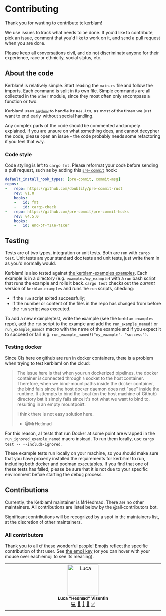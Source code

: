 # Contributing

Thank you for wanting to contribute to kerblam!

We use issues to track what needs to be done.
If you'd like to contribute, pick an issue, comment that you'd like to work
on it, and send a pull request when you are done.

Please keep all conversations civil, and do not discriminate anyone for their
experience, race or ethnicity, social status, etc.

## About the code
Kerblam! is relatively simple. Start reading the `main.rs` file and follow
the imports.
Each command is split in its own file.
Simple commands are all collected in the `other` module, since they most often
only encompass a function or two.

Kerblam! uses [`anyhow`](https://crates.io/crates/anyhow) to handle its `Result`s,
as most of the times we just want to end early, without special handling.

Any complex parts of the code should be commented and propely explained.
If you are unsure on what something does, and cannot decypher the code, please
open an issue - the code probably needs some refactoring if you feel that way.

### Code style
Code styling is left to `cargo fmt`. Please reformat your code before sending a
pull request, such as by adding this [`pre-commit`](https://pre-commit.com) hook:
```yaml
default_install_hook_types: [pre-commit, commit-msg]
repos:
-   repo: https://github.com/doublify/pre-commit-rust
    rev: v1.0
    hooks:
    -   id: fmt
    -   id: cargo-check
-   repo: https://github.com/pre-commit/pre-commit-hooks
    rev: v4.5.0
    hooks:
    -   id: end-of-file-fixer
```

## Testing
Tests are of two types, integration or unit tests. Both are run with `cargo test`.
Unit tests are your standard doc tests and unit tests, just write them in as
you'd normally would.

Kerblam! is also tested against [the kerblam-examples examples](https://github.com/MrHedmad/kerblam-examples).
Each example is in a directory (e.g. `examples/my_example`) with a `run` bash
script that runs the example and rolls it back.
`cargo test` checks out the *current* version of `kerblam-examples` and runs
the `run` scripts, checking:
- If the `run` script exited successfully;
- If the number or content of the files in the repo has changed from before
  the `run` script was executed.

To add a new example/test, write the example (see the `kerblam examples` repo),
add the `run` script to the example and add the `run_example_named!` or
`run_example_named!` macro with the name of the example and if you expect
it to succeed or fail, e.g. `run_example_named!("my_example", "success")`.

### Testing docker
Since CIs here on github are run in docker containers, there is a problem when
trying to test kerblam! on the cloud:

> The issue here is that when you run dockerized pipelines, the docker
> container is connected through a socket to the host container.
> Therefore, when we bind-mount paths inside the docker container, the bind
> fails since the host docker daemon does not "see" inside the runtime.
> It attempts to bind the local (on the host machine of Github) directory
> but it simply fails since it's not what we want to bind to, resulting
> in an empty mountpoint.
> 
> I think there is not easy solution here.
>
> - @MrHedmad

For this reason, all tests that run Docker at some point are wrapped in the
`run_ignored_example_named` macro instead. To run them locally, use
`cargo test -- --include-ignored`.

These example tests run locally on your machine, so you should make sure that you have
properly installed the requirements for kerblam! to run, including both docker
and podman executables.
If you find that one of these tests has failed, please be sure that it is not
due to your specific environment before starting the debug process.

## Contributions
Currently, the Kerblam! maintainer is [MrHedmad](https://github.com/MrHedmad).
There are no other maintainers. All contributions are listed below
by the @all-contributors bot.

Significant contributions will be recognized by a spot in the maintainers list,
at the discretion of other maintainers.

### All contributors

Thank you to all of these wonderful people!
Emojis reflect the specific contribution of that user.
See [the emoji key](https://allcontributors.org/docs/en/emoji-key)
(or you can hover with your mouse over each emoji to see its meaning).

<!-- ALL-CONTRIBUTORS-LIST:START - Do not remove or modify this section -->
<!-- prettier-ignore-start -->
<!-- markdownlint-disable -->
<table>
  <tbody>
    <tr>
      <td align="center" valign="top" width="14.28%"><a href="https://mrhedmad.github.io/blog/"><img src="https://avatars.githubusercontent.com/u/46203625?v=4?s=100" width="100px;" alt="Luca "Hedmad" Visentin"/><br /><sub><b>Luca "Hedmad" Visentin</b></sub></a><br /><a href="#code-MrHedmad" title="Code">💻</a> <a href="#doc-MrHedmad" title="Documentation">📖</a> <a href="#ideas-MrHedmad" title="Ideas, Planning, & Feedback">🤔</a> <a href="#projectManagement-MrHedmad" title="Project Management">📆</a> <a href="#tutorial-MrHedmad" title="Tutorials">✅</a></td>
    </tr>
  </tbody>
</table>

<!-- markdownlint-restore -->
<!-- prettier-ignore-end -->

<!-- ALL-CONTRIBUTORS-LIST:END -->
